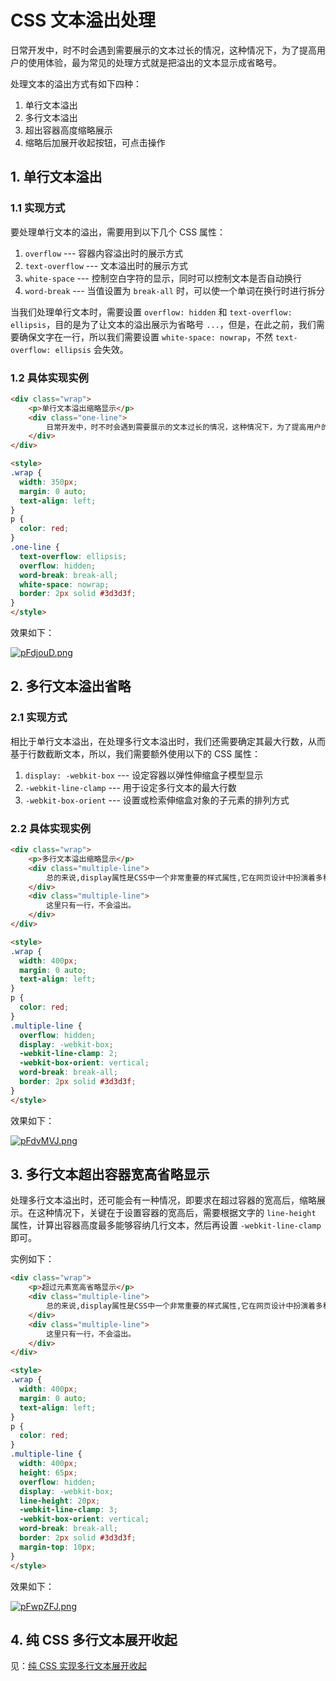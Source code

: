 # CSS 文本溢出处理

日常开发中，时不时会遇到需要展示的文本过长的情况，这种情况下，为了提高用户的使用体验，最为常见的处理方式就是把溢出的文本显示成省略号。

处理文本的溢出方式有如下四种：

1. 单行文本溢出
2. 多行文本溢出
3. 超出容器高度缩略展示
4. 缩略后加展开收起按钮，可点击操作

## 1. 单行文本溢出

### 1.1 实现方式

要处理单行文本的溢出，需要用到以下几个 CSS 属性：

1. `overflow` --- 容器内容溢出时的展示方式
2. `text-overflow` --- 文本溢出时的展示方式
3. `white-space` --- 控制空白字符的显示，同时可以控制文本是否自动换行
4. `word-break` --- 当值设置为 `break-all` 时，可以使一个单词在换行时进行拆分

当我们处理单行文本时，需要设置 `overflow: hidden` 和 `text-overflow: ellipsis`，目的是为了让文本的溢出展示为省略号 `...`，但是，在此之前，我们需要确保文字在一行，所以我们需要设置 `white-space: nowrap`，不然 `text-overflow: ellipsis` 会失效。

### 1.2 具体实现实例

```html
<div class="wrap">
    <p>单行文本溢出缩略显示</p>
    <div class="one-line">
        日常开发中，时不时会遇到需要展示的文本过长的情况，这种情况下，为了提高用户的使用体验，最为常见的处理方式就是把溢出的文本显示成省略号。
    </div>
</div>

<style>
.wrap {
  width: 350px;
  margin: 0 auto;
  text-align: left;
}
p {
  color: red;
}
.one-line {
  text-overflow: ellipsis;
  overflow: hidden;
  word-break: break-all;
  white-space: nowrap;
  border: 2px solid #3d3d3f;
}
</style>
```

效果如下：

[![pFdjouD.png](https://s11.ax1x.com/2024/02/28/pFdjouD.png)](https://imgse.com/i/pFdjouD)

## 2. 多行文本溢出省略

### 2.1 实现方式

相比于单行文本溢出，在处理多行文本溢出时，我们还需要确定其最大行数，从而基于行数截断文本，所以，我们需要额外使用以下的 CSS 属性：

1. `display: -webkit-box` --- 设定容器以弹性伸缩盒子模型显示
2. `-webkit-line-clamp` --- 用于设定多行文本的最大行数
3. `-webkit-box-orient` --- 设置或检索伸缩盒对象的子元素的排列方式

### 2.2 具体实现实例

```html
<div class="wrap">
    <p>多行文本溢出缩略显示</p>
    <div class="multiple-line">
        总的来说,display属性是CSS中一个非常重要的样式属性,它在网页设计中扮演着多种角色,包括布局控制、隐藏显示、盒模型调整和响应式布局。了解并灵活运用display属性,可以帮助我们更好地掌控网页的显示方式
    </div>
    <div class="multiple-line">
        这里只有一行，不会溢出。
    </div>
</div>

<style>
.wrap {
  width: 400px;
  margin: 0 auto;
  text-align: left;
}
p {
  color: red;
}
.multiple-line {
  overflow: hidden;
  display: -webkit-box;
  -webkit-line-clamp: 2;
  -webkit-box-orient: vertical;
  word-break: break-all;
  border: 2px solid #3d3d3f;
}
</style>
```

效果如下：

[![pFdvMVJ.png](https://s11.ax1x.com/2024/02/28/pFdvMVJ.png)](https://imgse.com/i/pFdvMVJ)

## 3. 多行文本超出容器宽高省略显示

处理多行文本溢出时，还可能会有一种情况，即要求在超过容器的宽高后，缩略展示。在这种情况下，关键在于设置容器的宽高后，需要根据文字的 `line-height` 属性，计算出容器高度最多能够容纳几行文本，然后再设置 `-webkit-line-clamp` 即可。

实例如下：

```html
<div class="wrap">
    <p>超过元素宽高省略显示</p>
    <div class="multiple-line">
        总的来说,display属性是CSS中一个非常重要的样式属性,它在网页设计中扮演着多种角色,包括布局控制、隐藏显示、盒模型调整和响应式布局。了解并灵活运用display属性,可以帮助我们更好地掌控网页的显示方式
    </div>
    <div class="multiple-line">
        这里只有一行，不会溢出。
    </div>
</div>

<style>
.wrap {
  width: 400px;
  margin: 0 auto;
  text-align: left;
}
p {
  color: red;
}
.multiple-line {
  width: 400px;
  height: 65px;
  overflow: hidden;
  display: -webkit-box;
  line-height: 20px;
  -webkit-line-clamp: 3;
  -webkit-box-orient: vertical;
  word-break: break-all;
  border: 2px solid #3d3d3f;
  margin-top: 10px;
}
</style>
```

效果如下：

[![pFwpZFJ.png](https://s11.ax1x.com/2024/02/28/pFwpZFJ.png)](https://imgse.com/i/pFwpZFJ)

## 4. 纯 CSS 多行文本展开收起

见：[纯 CSS 实现多行文本展开收起](./tests/pureCssMultipleLine.html)
